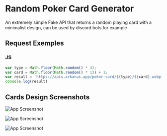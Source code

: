 
# Random Poker Card Generator

An extremely simple Fake API that returns a random playing card with a minimalist design, can be used by discord bots for example

## Request Exemples

### JS
```js
var type = Math.floor(Math.random() * 4);
var card = Math.floor(Math.random() * 13) + 1;
var result = `https://apis.arkanus.app/poker-card/${type}/${card}.webp`
console.log(result)
```

## Cards Design Screenshots

![App Screenshot](https://mini-kraken.github.io/random-poker-card/files/1/13.png)

![App Screenshot](https://mini-kraken.github.io/random-poker-card/files/3/12.png)

![App Screenshot](https://mini-kraken.github.io/random-poker-card/files/0/1.png)

